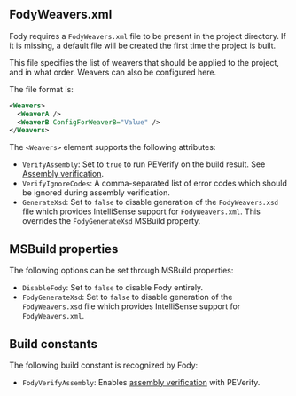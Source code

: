 ## FodyWeavers.xml

Fody requires a `FodyWeavers.xml` file to be present in the project directory. If it is missing, a default file will be created the first time the project is built.

This file specifies the list of weavers that should be applied to the project, and in what order. Weavers can also be configured here.

The file format is:

```XML
<Weavers>
  <WeaverA />
  <WeaverB ConfigForWeaverB="Value" />
</Weavers>
```

The `<Weavers>` element supports the following attributes:

- `VerifyAssembly`: Set to `true` to run PEVerify on the build result. See [Assembly verification](AssemblyVerification).
- `VerifyIgnoreCodes`: A comma-separated list of error codes which should be ignored during assembly verification.
- `GenerateXsd`: Set to `false` to disable generation of the `FodyWeavers.xsd` file which provides IntelliSense support for `FodyWeavers.xml`. This overrides the `FodyGenerateXsd` MSBuild property.

## MSBuild properties

The following options can be set through MSBuild properties:

- `DisableFody`: Set to `false` to disable Fody entirely.
- `FodyGenerateXsd`: Set to `false` to disable generation of the `FodyWeavers.xsd` file which provides IntelliSense support for `FodyWeavers.xml`.

## Build constants

The following build constant is recognized by Fody:

- `FodyVerifyAssembly`: Enables [assembly verification](AssemblyVerification) with PEVerify.

